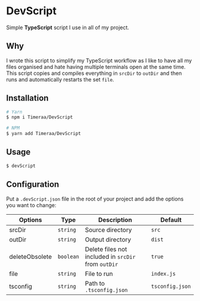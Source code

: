 # DevScript

Simple **TypeScript** script I use in all of my project.

## Why

I wrote this script to simplify my TypeScript workflow as I like to have all my files organised and hate having multiple terminals open at the same time. This script copies and compiles everything in `srcDir` to `outDir` and then runs and automatically restarts the set `file`.

## Installation

```bash
# Yarn
$ npm i Timeraa/DevScript

# NPM
$ yarn add Timeraa/DevScript
```

## Usage

```bash
$ devScript
```

## Configuration

Put a `.devScript.json` file in the root of your project and add the options you want to change:

| Options        | Type      | Description                                         | Default         |
| -------------- | --------- | --------------------------------------------------- | --------------- |
| srcDir         | `string`  | Source directory                                    | `src`           |
| outDir         | `string`  | Output directory                                    | `dist`          |
| deleteObsolete | `boolean` | Delete files not included in `srcDir` from `outDir` | `true`          |
| file           | `string`  | File to run                                         | `index.js`      |
| tsconfig       | `string`  | Path to `.tsconfig.json`                            | `tsconfig.json` |
